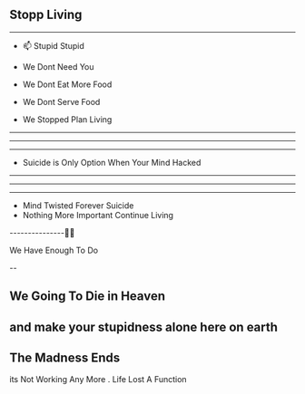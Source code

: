 


<h2> Stopp Living </h2>



------------------

- 📫 Stupid Stupid 
- We Dont Need You



- We Dont Eat More Food
- We Dont Serve Food
- We Stopped Plan Living


--------------------
--------------------
--------------------

- Suicide is Only Option When Your Mind Hacked 

---------------------
-------------
--------------

- Mind Twisted Forever Suicide 
- Nothing More Important Continue Living 

---------------🧏🏻

We Have Enough To Do 

-- 

We Going To Die in Heaven 
--------
and make your stupidness alone here on earth
----------
The Madness Ends
-------------
its Not Working Any More . Life Lost A Function
